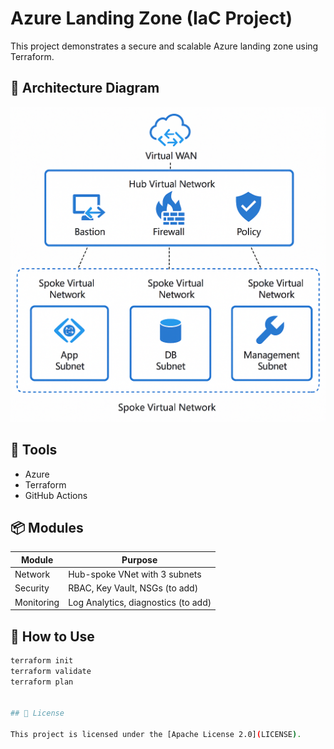 # Azure Landing Zone (IaC Project)

This project demonstrates a secure and scalable Azure landing zone using Terraform.

## 🧭 Architecture Diagram

![Architecture](./architecture.png)

## 🔧 Tools

- Azure
- Terraform
- GitHub Actions

## 📦 Modules

| Module     | Purpose                            |
|------------|-------------------------------------|
| Network    | Hub-spoke VNet with 3 subnets       |
| Security   | RBAC, Key Vault, NSGs (to add)      |
| Monitoring | Log Analytics, diagnostics (to add) |

## 🚀 How to Use


```bash
terraform init
terraform validate
terraform plan


## 📄 License

This project is licensed under the [Apache License 2.0](LICENSE).

